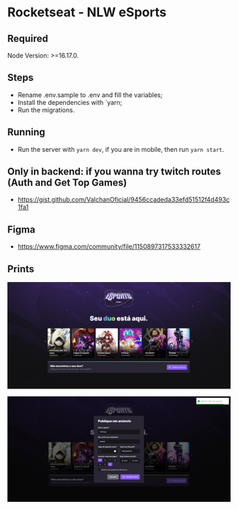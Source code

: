 # Rocketseat - NLW eSports

## Required

Node Version: >=16.17.0.

## Steps

- Rename .env.sample to .env and fill the variables;
- Install the dependencies with `yarn;
- Run the migrations.

## Running

- Run the server with `yarn dev`, if you are in mobile, then run `yarn start`.

## Only in backend: if you wanna try twitch routes (Auth and Get Top Games)

- https://gist.github.com/ValchanOficial/9456ccadeda33efd51512f4d493c1fa1

## Figma

- https://www.figma.com/community/file/1150897317533332617

## Prints

![NLW Web](/Img/NLW_1.png)

![NLW Web with Success Toast](/Img/NLW_2.png)